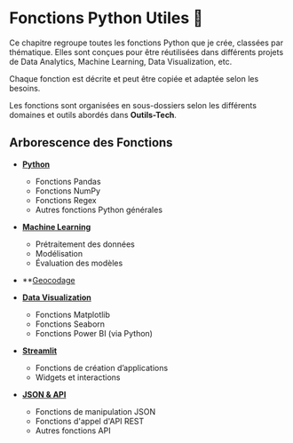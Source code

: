 # Fonctions Python Utiles 📜

Ce chapitre regroupe toutes les fonctions Python que je crée, classées par thématique. Elles sont conçues pour être réutilisées dans différents projets de Data Analytics, Machine Learning, Data Visualization, etc.

Chaque fonction est décrite et peut être copiée et adaptée selon les besoins.

Les fonctions sont organisées en sous-dossiers selon les différents domaines et outils abordés dans **Outils-Tech**.

## Arborescence des Fonctions

- **[Python](./Python)**  
  - Fonctions Pandas  
  - Fonctions NumPy  
  - Fonctions Regex  
  - Autres fonctions Python générales  

- **[Machine Learning](./machine_learning)**  
  - Prétraitement des données  
  - Modélisation  
  - Évaluation des modèles

- **[Geocodage](../geocodage/**)

- **[Data Visualization](./data_visualization)**  
  - Fonctions Matplotlib  
  - Fonctions Seaborn  
  - Fonctions Power BI (via Python)  

- **[Streamlit](./Streamlit)**  
  - Fonctions de création d’applications  
  - Widgets et interactions  

- **[JSON & API](./json_api)**  
  - Fonctions de manipulation JSON  
  - Fonctions d'appel d'API REST  
  - Autres fonctions API  
